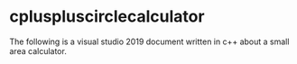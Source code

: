 # cpluspluscirclecalculator
The following is a visual studio 2019 document written in c++ about a small area calculator. 
